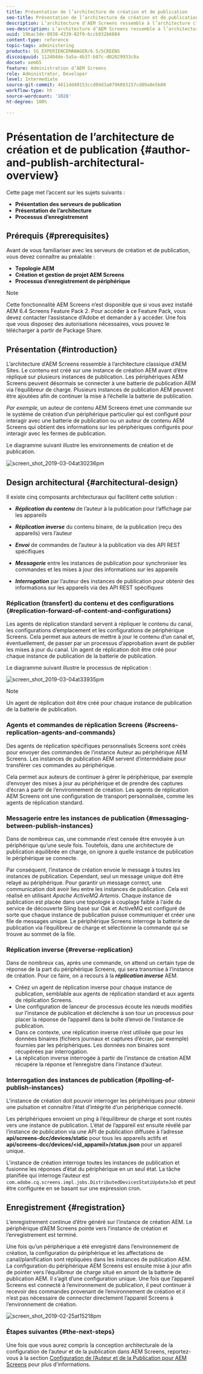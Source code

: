 ```yaml
---
title: Présentation de l’architecture de création et de publication
seo-title: Présentation de l’architecture de création et de publication
description: L’architecture d’AEM Screens ressemble à l’architecture classique d’AEM Sites. Le contenu est créé sur une instance de création AEM avant d’être répliqué sur plusieurs instances de publication. Consultez cette page pour en savoir plus sur l’architecture de création et de publication.
seo-description: L’architecture d’AEM Screens ressemble à l’architecture classique d’AEM Sites. Le contenu est créé sur une instance de création AEM avant d’être répliqué sur plusieurs instances de publication. Consultez cette page pour en savoir plus sur l’architecture de création et de publication.
uuid: 19bac3de-8938-4339-82f0-6ccb932b6684
content-type: reference
topic-tags: administering
products: SG_EXPERIENCEMANAGER/6.5/SCREENS
discoiquuid: 112404de-5a5a-4b37-b87c-d02029933c8a
docset: aem65
feature: Administration d’AEM Screens
role: Administrator, Developer
level: Intermediate
source-git-commit: 4611dd40153ccd09d3a0796093157cd09a8e5b80
workflow-type: ht
source-wordcount: '1028'
ht-degree: 100%

---
```



# Présentation de l’architecture de création et de publication {#author-and-publish-architectural-overview}

Cette page met l’accent sur les sujets suivants :

* **Présentation des serveurs de publication**
* **Présentation de l’architecture**
* **Processus d’enregistrement**

## Prérequis {#prerequisites}

Avant de vous familiariser avec les serveurs de création et de publication, vous devez connaître au préalable :

* **Topologie AEM**
* **Création et gestion de projet AEM Screens**
* **Processus d’enregistrement de périphérique**

>[!NOTE]
>
>Cette fonctionnalité AEM Screens n’est disponible que si vous avez installé AEM 6.4 Screens Feature Pack 2. Pour accéder à ce Feature Pack, vous devez contacter l’assistance d’Adobe et demander à y accéder. Une fois que vous disposez des autorisations nécessaires, vous pouvez le télécharger à partir de Package Share.

## Présentation {#introduction}

L’architecture d’AEM Screens ressemble à l’architecture classique d’AEM Sites. Le contenu est créé sur une instance de création AEM avant d’être répliqué sur plusieurs instances de publication. Les périphériques AEM Screens peuvent désormais se connecter à une batterie de publication AEM via l’équilibreur de charge. Plusieurs instances de publication AEM peuvent être ajoutées afin de continuer la mise à l’échelle la batterie de publication.

*Par exemple*, un auteur de contenu AEM Screens émet une commande sur le système de création d’un périphérique particulier qui est configuré pour interagir avec une batterie de publication ou un auteur de contenu AEM Screens qui obtient des informations sur les périphériques configurés pour interagir avec les fermes de publication.

Le diagramme suivant illustre les environnements de création et de publication.

![screen_shot_2019-03-04at30236pm](assets/screen_shot_2019-03-04at30236pm.png)

## Design architectural {#architectural-design}

Il existe cinq composants architecturaux qui facilitent cette solution :

* ***Réplication du contenu*** de l’auteur à la publication pour l’affichage par les appareils

* ***Réplication inverse*** du contenu binaire, de la publication (reçu des appareils) vers l’auteur
* ***Envoi*** de commandes de l’auteur à la publication via des API REST spécifiques
* ***Messagerie*** entre les instances de publication pour synchroniser les commandes et les mises à jour des informations sur les appareils
* ***Interrogation*** par l’auteur des instances de publication pour obtenir des informations sur les appareils via des API REST spécifiques

### Réplication (transfert) du contenu et des configurations {#replication-forward-of-content-and-configurations}

Les agents de réplication standard servent à répliquer le contenu du canal, les configurations d’emplacement et les configurations de périphérique Screens. Cela permet aux auteurs de mettre à jour le contenu d’un canal et, éventuellement, de passer par un processus d’approbation avant de publier les mises à jour du canal. Un agent de réplication doit être créé pour chaque instance de publication de la batterie de publication.

Le diagramme suivant illustre le processus de réplication :

![screen_shot_2019-03-04at33935pm](assets/screen_shot_2019-03-04at33935pm.png)

>[!NOTE]
>
>Un agent de réplication doit être créé pour chaque instance de publication de la batterie de publication.

### Agents et commandes de réplication Screens {#screens-replication-agents-and-commands}

Des agents de réplication spécifiques personnalisés Screens sont créés pour envoyer des commandes de l’instance Auteur au périphérique AEM Screens. Les instances de publication AEM servent d’intermédiaire pour transférer ces commandes au périphérique.

Cela permet aux auteurs de continuer à gérer le périphérique, par exemple d’envoyer des mises à jour au périphérique et de prendre des captures d’écran à partir de l’environnement de création. Les agents de réplication AEM Screens ont une configuration de transport personnalisée, comme les agents de réplication standard.

### Messagerie entre les instances de publication {#messaging-between-publish-instances}

Dans de nombreux cas, une commande n’est censée être envoyée à un périphérique qu’une seule fois. Toutefois, dans une architecture de publication équilibrée en charge, on ignore à quelle instance de publication le périphérique se connecte.

Par conséquent, l’instance de création envoie le message à toutes les instances de publication. Cependant, seul un message unique doit être relayé au périphérique. Pour garantir un message correct, une communication doit avoir lieu entre les instances de publication. Cela est réalisé en utilisant *Apache ActiveMQ Artemis*. Chaque instance de publication est placée dans une topologie à couplage faible à l’aide du service de découverte Sling basé sur Oak et ActiveMQ est configuré de sorte que chaque instance de publication puisse communiquer et créer une file de messages unique. Le périphérique Screens interroge la batterie de publication via l’équilibreur de charge et sélectionne la commande qui se trouve au sommet de la file.

### Réplication inverse {#reverse-replication}

Dans de nombreux cas, après une commande, on attend un certain type de réponse de la part du périphérique Screens, qui sera transmise à l’instance de création. Pour ce faire, on a recours à la ***réplication inverse*** AEM.

* Créez un agent de réplication inverse pour chaque instance de publication, semblable aux agents de réplication standard et aux agents de réplication Screens.
* Une configuration de lanceur de processus écoute les nœuds modifiés sur l’instance de publication et déclenche à son tour un processus pour placer la réponse de l’appareil dans la boîte d’envoi de l’instance de publication.
* Dans ce contexte, une réplication inverse n’est utilisée que pour les données binaires (fichiers journaux et captures d’écran, par exemple) fournies par les périphériques. Les données non binaires sont récupérées par interrogation.
* La réplication inverse interrogée à partir de l’instance de création AEM récupère la réponse et l’enregistre dans l’instance d’auteur.

### Interrogation des instances de publication {#polling-of-publish-instances}

L’instance de création doit pouvoir interroger les périphériques pour obtenir une pulsation et connaître l’état d’intégrité d’un périphérique connecté.

Les périphériques envoient un ping à l’équilibreur de charge et sont routés vers une instance de publication. L’état de l’appareil est ensuite révélé par l’instance de publication via une API de publication diffusée à l’adresse **api/screens-dcc/devices/static** pour tous les appareils actifs et **api/screens-dcc/devices/&lt;id_appareil>/status.json** pour un appareil unique.

L’instance de création interroge toutes les instances de publication et fusionne les réponses d’état du périphérique en un seul état. La tâche planifiée qui interroge l’auteur est `com.adobe.cq.screens.impl.jobs.DistributedDevicesStatiUpdateJob` et peut être configurée en se basant sur une expression cron.

## Enregistrement {#registration}

L’enregistrement continue d’être généré sur l’instance de création AEM. Le périphérique d’AEM Screens pointe vers l’instance de création et l’enregistrement est terminé.

Une fois qu’un périphérique a été enregistré dans l’environnement de création, la configuration du périphérique et les affectations de canal/planification sont répliquées dans les instances de publication AEM. La configuration du périphérique AEM Screens est ensuite mise à jour afin de pointer vers l’équilibreur de charge situé en amont de la batterie de publication AEM. Il s’agit d’une configuration unique. Une fois que l’appareil Screens est connecté à l’environnement de publication, il peut continuer à recevoir des commandes provenant de l’environnement de création et il n’est pas nécessaire de connecter directement l’appareil Screens à l’environnement de création.

![screen_shot_2019-02-25at15218pm](assets/screen_shot_2019-02-25at15218pm.png)

### Étapes suivantes {#the-next-steps}

Une fois que vous aurez compris la conception architecturale de la configuration de l’auteur et de la publication dans AEM Screens, reportez-vous à la section [Configuration de l’Auteur et de la Publication pour AEM Screens](author-and-publish.md) pour plus d’informations.
